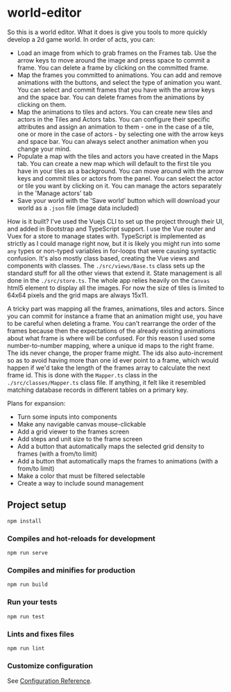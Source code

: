 # world-editor

So this is a world editor. What it does is give you tools to more quickly develop a 2d game world. In order of acts, you can:
- Load an image from which to grab frames on the Frames tab. Use the arrow keys to move around the image and press space to commit a frame. You can delete a frame by clicking on the committed frame.
- Map the frames you committed to animations. You can add and remove animations with the buttons, and select the type of animation you want. You can select and commit frames that you have with the arrow keys and the space bar. You can delete frames from the animations by clicking on them.
- Map the animations to tiles and actors. You can create new tiles and actors in the Tiles and Actors tabs. You can configure their specific attributes and assign an animation to them - one in the case of a tile, one or more in the case of actors - by selecting one with the arrow keys and space bar. You can always select another animation when you change your mind.
- Populate a map with the tiles and actors you have created in the Maps tab. You can create a new map which will default to the first tile you have in your tiles as a background. You can move around with the arrow keys and commit tiles or actors from the panel. You can select the actor or tile you want by clicking on it. You can manage the actors separately in the 'Manage actors' tab
- Save your world with the 'Save world' button which will download your world as a `.json` file (image data included)

How is it built? I've used the Vuejs CLI to set up the project through their UI, and added in Bootstrap and TypeScript support. I use the Vue router and Vuex for a store to manage states with. TypeScript is implemented as strictly as I could manage right now, but it is likely you might run into some `any` types or non-typed variables in for-loops that were causing syntactic confusion. It's also mostly class based, creating the Vue views and components with classes. The `./src/views/Base.ts` class sets up the standard stuff for all the other views that extend it. State management is all done in the `./src/store.ts`. The whole app relies heavily on the `Canvas` html5 element to display all the images. For now the size of tiles is limited to 64x64 pixels and the grid maps are always 15x11.

A tricky part was mapping all the frames, animations, tiles and actors. Since you can commit for instance a frame that an animation might use, you have to be careful when deleting a frame. You can't rearrange the order of the frames because then the expectations of the already existing animations about what frame is where will be confused. For this reason I used some number-to-number mapping, where a unique id maps to the right frame. The ids never change, the proper frame might. The ids also auto-increment so as to avoid having more than one id ever point to a frame, which would happen if we'd take the length of the frames array to calculate the next frame id. This is done with the `Mapper.ts` class in the `./src/classes/Mapper.ts` class file. If anything, it felt like it resembled matching database records in different tables on a primary key.

Plans for expansion:
- Turn some inputs into components
- Make any navigable canvas mouse-clickable
- Add a grid viewer to the frames screen
- Add steps and unit size to the frame screen
- Add a button that automatically maps the selected grid density to frames (with a from/to limit)
- Add a button that automatically maps the frames to animations (with a from/to limit)
- Make a color that must be filtered selectable
- Create a way to include sound management

## Project setup
```
npm install
```

### Compiles and hot-reloads for development
```
npm run serve
```

### Compiles and minifies for production
```
npm run build
```

### Run your tests
```
npm run test
```

### Lints and fixes files
```
npm run lint
```

### Customize configuration
See [Configuration Reference](https://cli.vuejs.org/config/).
